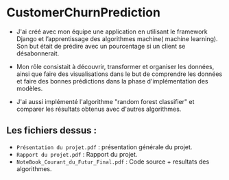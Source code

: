 # CustomerChurnPrediction

- J'ai créé avec mon équipe une application  en utilisant le framework Django et l’apprentissage des algorithmes machine( machine learning).
  Son but  était de prédire avec un pourcentage si un client se désabonnerait. 

- Mon rôle consistait à découvrir, transformer et organiser les données, ainsi que faire des visualisations dans le but de comprendre les données et faire des bonnes prédictions dans la phase d'implémentation des modèles.
 
- J'ai aussi implémenté l'algorithme "random forest classifier" et comparer les résultats obtenus avec d'autres algorithmes.

## Les fichiers dessus :

- `Présentation du projet.pdf` : présentation générale du projet.
- `Rapport du projet.pdf` :  Rapport du projet.
- `NoteBook_Courant_du_Futur_Final.pdf` :  Code source + resultats des algorithmes. 

